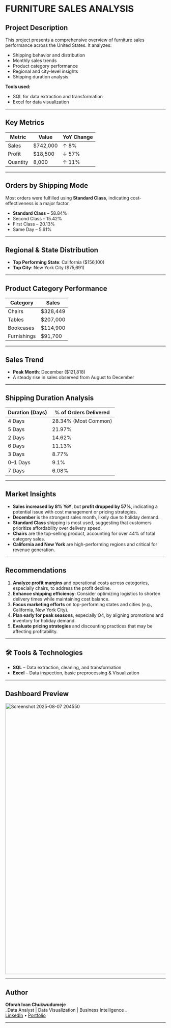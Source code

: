 # FURNITURE SALES ANALYSIS

##  Project Description

This project presents a comprehensive overview of furniture sales performance across the United States. It analyzes:

- Shipping behavior and distribution
- Monthly sales trends
- Product category performance
- Regional and city-level insights
- Shipping duration analysis

**Tools used:**
- SQL for data extraction and transformation
- Excel for data visualization

---

##  Key Metrics

| Metric       | Value    | YoY Change |
|--------------|----------|------------|
|  Sales     | $742,000 | ↑ 8%       |
|  Profit    | $18,500  | ↓ 57%      |
|  Quantity  | 8,000    | ↑ 11%      |

---

##  Orders by Shipping Mode

Most orders were fulfilled using **Standard Class**, indicating cost-effectiveness is a major factor.

- **Standard Class** – 58.84%
- Second Class – 15.42%
- First Class – 20.13%
- Same Day – 5.61%

---

##  Regional & State Distribution

- **Top Performing State**: California ($156,100)
- **Top City**: New York City ($75,691)

---

##  Product Category Performance

| Category     | Sales       |
|--------------|-------------|
| Chairs       | $328,449    |
| Tables       | $207,000    |
| Bookcases    | $114,900    |
| Furnishings  | $91,700     |

---

##  Sales Trend

- **Peak Month**: December ($121,818)
- A steady rise in sales observed from August to December

---

##  Shipping Duration Analysis

| Duration (Days) | % of Orders Delivered |
|-----------------|------------------------|
| 4 Days          | 28.34% (Most Common)   |
| 5 Days          | 21.97%                 |
| 2 Days          | 14.62%                 |
| 6 Days          | 11.13%                 |
| 3 Days          | 8.77%                  |
| 0–1 Days        | 9.1%                   |
| 7 Days          | 6.08%                  |

---

##  Market Insights

- **Sales increased by 8% YoY**, but **profit dropped by 57%**, indicating a potential issue with cost management or pricing strategies.
- **December** is the strongest sales month, likely due to holiday demand.
- **Standard Class** shipping is most used, suggesting that customers prioritize affordability over delivery speed.
- **Chairs** are the top-selling product, accounting for over 44% of total category sales.
- **California and New York** are high-performing regions and critical for revenue generation.

---

##  Recommendations

1. **Analyze profit margins** and operational costs across categories, especially chairs, to address the profit decline.
2. **Enhance shipping efficiency**: Consider optimizing logistics to shorten delivery times while maintaining cost balance.
3. **Focus marketing efforts** on top-performing states and cities (e.g., California, New York City).
4. **Plan early for peak seasons**, especially Q4, by aligning promotions and inventory for holiday demand.
5. **Evaluate pricing strategies** and discounting practices that may be affecting profitability.

---

## 🛠 Tools & Technologies

- **SQL** – Data extraction, cleaning, and transformation    
- **Excel** – Data inspection, basic preprocessing & Visualization

---

##  Dashboard Preview

<img width="1769" height="852" alt="Screenshot 2025-08-07 204550" src="https://github.com/user-attachments/assets/66585768-e101-4499-a145-e0f3abade5a7" />

---

##  Author

**Oforah Ivan Chukwudumeje**  
_Data Analyst | Data Visualization  | Business Intelligence _  
[LinkedIn](https://www.linkedin.com/in/oforah/) • [Portfolio](https://chukwudumejeoforah.carrd.co/)

---






